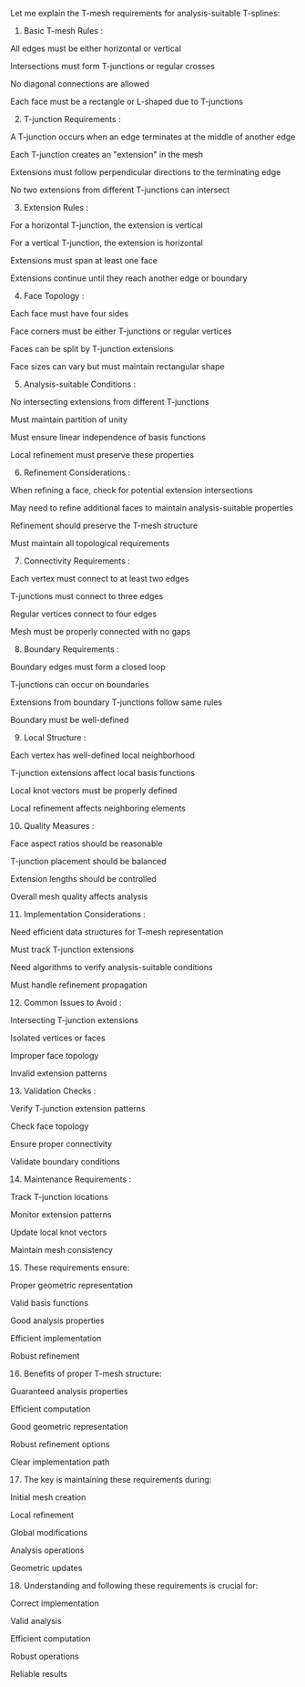 Let me explain the T-mesh requirements for analysis-suitable T-splines:

1. Basic T-mesh Rules :

All edges must be either horizontal or vertical

Intersections must form T-junctions or regular crosses

No diagonal connections are allowed

Each face must be a rectangle or L-shaped due to T-junctions

2. T-junction Requirements :

A T-junction occurs when an edge terminates at the middle of another edge

Each T-junction creates an "extension" in the mesh

Extensions must follow perpendicular directions to the terminating edge

No two extensions from different T-junctions can intersect

3. Extension Rules :

For a horizontal T-junction, the extension is vertical

For a vertical T-junction, the extension is horizontal

Extensions must span at least one face

Extensions continue until they reach another edge or boundary

4. Face Topology :

Each face must have four sides

Face corners must be either T-junctions or regular vertices

Faces can be split by T-junction extensions

Face sizes can vary but must maintain rectangular shape

5. Analysis-suitable Conditions :

No intersecting extensions from different T-junctions

Must maintain partition of unity

Must ensure linear independence of basis functions

Local refinement must preserve these properties

6. Refinement Considerations :

When refining a face, check for potential extension intersections

May need to refine additional faces to maintain analysis-suitable properties

Refinement should preserve the T-mesh structure

Must maintain all topological requirements

7. Connectivity Requirements :

Each vertex must connect to at least two edges

T-junctions must connect to three edges

Regular vertices connect to four edges

Mesh must be properly connected with no gaps

8. Boundary Requirements :

Boundary edges must form a closed loop

T-junctions can occur on boundaries

Extensions from boundary T-junctions follow same rules

Boundary must be well-defined

9. Local Structure :

Each vertex has well-defined local neighborhood

T-junction extensions affect local basis functions

Local knot vectors must be properly defined

Local refinement affects neighboring elements

10. Quality Measures :

Face aspect ratios should be reasonable

T-junction placement should be balanced

Extension lengths should be controlled

Overall mesh quality affects analysis

11. Implementation Considerations :

Need efficient data structures for T-mesh representation

Must track T-junction extensions

Need algorithms to verify analysis-suitable conditions

Must handle refinement propagation

12. Common Issues to Avoid :

Intersecting T-junction extensions

Isolated vertices or faces

Improper face topology

Invalid extension patterns

13. Validation Checks :

Verify T-junction extension patterns

Check face topology

Ensure proper connectivity

Validate boundary conditions

14. Maintenance Requirements :

Track T-junction locations

Monitor extension patterns

Update local knot vectors

Maintain mesh consistency

15. These requirements ensure:

Proper geometric representation

Valid basis functions

Good analysis properties

Efficient implementation

Robust refinement

16. Benefits of proper T-mesh structure:

Guaranteed analysis properties

Efficient computation

Good geometric representation

Robust refinement options

Clear implementation path

17. The key is maintaining these requirements during:

Initial mesh creation

Local refinement

Global modifications

Analysis operations

Geometric updates

18. Understanding and following these requirements is crucial for:

Correct implementation

Valid analysis

Efficient computation

Robust operations

Reliable results
